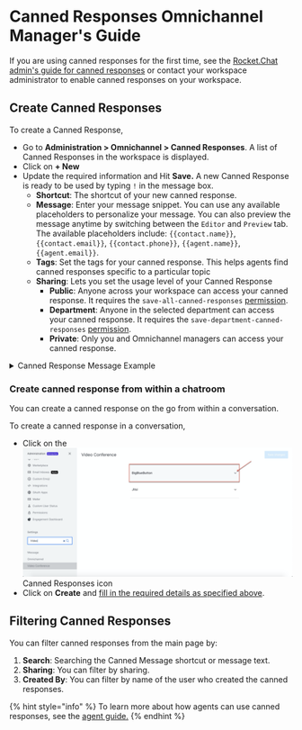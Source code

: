 # Canned Responses Omnichannel Manager's Guide

If you are using canned responses for the first time, see the [Rocket.Chat admin's guide for canned responses](./#canned-responses-rocket.chat-admins-guide) or contact your workspace administrator to enable canned responses on your workspace.

## Create Canned Responses

To create a Canned Response,&#x20;

* Go to **Administration > Omnichannel > Canned Responses**. A list of Canned Responses in the workspace is displayed.
* Click on **+ New**
* Update the required information and Hit **Save.** A new Canned Response is ready to be used by typing `!` in the message box.
  * **Shortcut**: The shortcut of your new canned response.
  * **Message**: Enter your message snippet. You can use any available placeholders to personalize your message. You can also preview the message anytime by switching between the `Editor` and `Preview` tab. The available placeholders include: `{{contact.name}}`, `{{contact.email}}`, `{{contact.phone}}`, `{{agent.name}}`, `{{agent.email}}`.&#x20;
  * **Tags**: Set the tags for your canned response. This helps agents find canned responses specific to a particular topic
  * **Sharing**: Lets you set the usage level of your Canned Response
    * **Public**: Anyone across your workspace can access your canned response. It requires the  `save-all-canned-responses` [permission](../../workspace-administration/permissions/).
    * **Department**: Anyone in the selected department can access your canned response. It requires the  `save-department-canned-responses` [permission](../../workspace-administration/permissions/).
    * **Private**: Only you and Omnichannel managers can access your canned response.&#x20;

<details>

<summary>Canned Response Message Example</summary>

Hi  `{{contact.name}}`,

My name is  `{{agent.name}}`  from the special service team. How can I help you today? Our products are back in stock and eagerly waiting to be part of your collection. You can claim your treasure on our website or at your nearest store.&#x20;

Got any more questions?  I am here to guide you on this shopping journey.

</details>

### Create canned response from within a chatroom

You can create a canned response on the go from within a conversation.

To create a canned response in a conversation,

* Click on the  <img src="../../../.gitbook/assets/image (251).png" alt="" data-size="line"> Canned Responses icon
* Click on **Create** and [fill in the required details as specified above](canned-responses-omnichannel-managers-guide.md#create-canned-responses).

## Filtering Canned Responses

You can filter canned responses from the main page by:

1. **Search**: Searching the Canned Message shortcut or message text.
2. **Sharing**: You can filter by sharing.
3. **Created By**: You can filter by name of the user who created the canned responses.

{% hint style="info" %}
To learn more about how agents can use canned responses, see the [agent guide.](../../omnichannel-agents-guides/omnichannel-conversation.md#canned-responses)&#x20;
{% endhint %}
